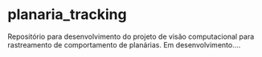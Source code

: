 # planaria_tracking

Repositório para desenvolvimento do projeto de visão computacional para rastreamento de comportamento de planárias.
Em desenvolvimento....